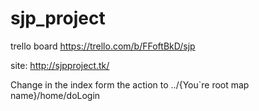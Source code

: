 # sjp_project

trello board
https://trello.com/b/FFoftBkD/sjp

site:
http://sjpproject.tk/


Change in the index form the action to
../{You`re root map name}/home/doLogin